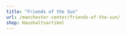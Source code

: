 ```yaml
---
title: "Friends of the Sun"
url: /manchester-center/friends-of-the-sun/
shop: Haushaltsartikel
---
```

